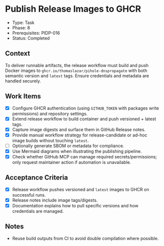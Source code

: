 # Publish Release Images to GHCR
- Type: Task
- Phase: 8
- Prerequisites: PIDP-016
- Status: Completed

## Context
To deliver runnable artifacts, the release workflow must build and push Docker images to `ghcr.io/thomaslazar/pihole-dnspropagate` with both semantic version and `latest` tags. Ensure credentials and metadata are handled securely.

## Work Items
- [x] Configure GHCR authentication (using `GITHUB_TOKEN` with packages write permissions) and repository settings.
- [x] Extend release workflow to build container and push versioned + latest tags.
- [x] Capture image digests and surface them in GitHub Release notes.
- [x] Provide manual workflow strategy for release-candidate or ad-hoc image builds without touching `latest`.
- [ ] Optionally generate SBOM or metadata for compliance.
- [x] Use Mermaid diagrams when illustrating the publishing pipeline.
- [x] Check whether GitHub MCP can manage required secrets/permissions; only request maintainer action if automation is unavailable.

## Acceptance Criteria
- [x] Release workflow pushes versioned and `latest` images to GHCR on successful runs.
- [x] Release notes include image tags/digests.
- [x] Documentation explains how to pull specific versions and how credentials are managed.

## Notes
- Reuse build outputs from CI to avoid double compilation where possible.
